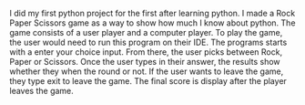 I did my first python project for the first after learning python. I made a Rock Paper Scissors game as a way to show how much I know about python. The game consists of a user player and a computer player. To play the game, the user would need to run this program on their IDE. The programs starts with a enter your choice input. From there, the user picks between Rock, Paper or Scissors. Once the user types in their answer, the results show whether they when the round or not. If the user wants to leave the game, they type exit to leave the game. The final score is display after the player leaves the game.
